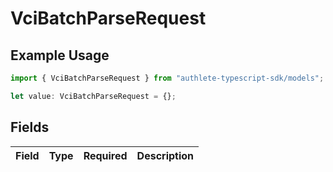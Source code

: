 # VciBatchParseRequest

## Example Usage

```typescript
import { VciBatchParseRequest } from "authlete-typescript-sdk/models";

let value: VciBatchParseRequest = {};
```

## Fields

| Field       | Type        | Required    | Description |
| ----------- | ----------- | ----------- | ----------- |